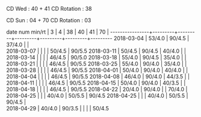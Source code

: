 CD Wed      : 40 + 41
CD Rotation :      38

CD Sun      : 04 + 70
CD Rotation :      03

date num min/rt |    3    |    4    |    38   |    40   |    41   |    70   |
----------------+---------+---------+---------+---------+---------+---------
2018-03-04      |  53/4.0 |  90/4.5 |  37/4.0 |         |        
2018-03-07      |         |         |         |  50/4.5 |  90/5.5
2018-03-11      |  50/4.5 |  90/4.5 |  40/4.0 |         |        
2018-03-14      |         |         |         |  46/4.5 |  90/5.0
2018-03-18      |  55/4.0 |  90/4.5 |  35/4.0 |         |        
2018-03-21      |         |         |         |  46/4.5 |  90/5.5
2018-03-25      |  55/4.0 |  90/4.0 |  35/4.0 |         |        
2018-03-28      |         |         |         |  46/4.5 |  90/5.5
2018-04-01      |  50/4.0 |  90/4.0 |  40/4.0 |         |        
2018-04-04      |         |         |         |  46/4.5 |  90/5.5
2018-04-08      |  46/4.0 |  90/4.0 |  44/3.5 |         |        
2018-04-11      |         |         |         |  46/4.5 |  90/5.5
2018-04-15      |  50/4.0 |  90/4.0 |  40/3.5 |         |        
2018-04-18      |         |         |         |  46/4.5 |  90/5.5
2018-04-22      |  20/4.0 |  90/4.0 |         |  70/4.0 |        
2018-04-25      |         |         |  40/4.0 |  50/5.5 |  90/4.5
2018-04-25      |         |         |  40/4.0 |  50/5.5 |  90/4.5 |        
2018-04-29      |  40/4.0 |  90/3.5 |         |         |         |  50/4.5

